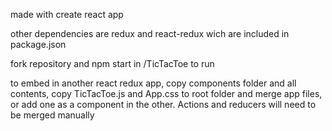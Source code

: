 made with create react app

other dependencies are redux and react-redux wich are included in package.json

fork repository and npm start in /TicTacToe to run

to embed in another react redux app, copy components folder and all contents, copy TicTacToe.js and App.css to root folder and merge app files, or add one as a component in the other. Actions and reducers will need to be merged manually